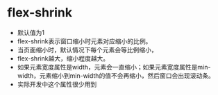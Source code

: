 # flex-shrink
- 默认值为1
- flex-shrink表示窗口缩小时元素对应缩小的比例。
- 当页面缩小时，默认情况下每个元素会等比例缩小，
- flex-shrink越大，缩小程度越大。
- 如果元素宽度属性是width，元素会一直缩小；如果元素宽度属性是min-width，元素缩小到min-width的值不会再缩小，然后窗口会出现滚动条。
- 实际开发中这个属性很少用到
